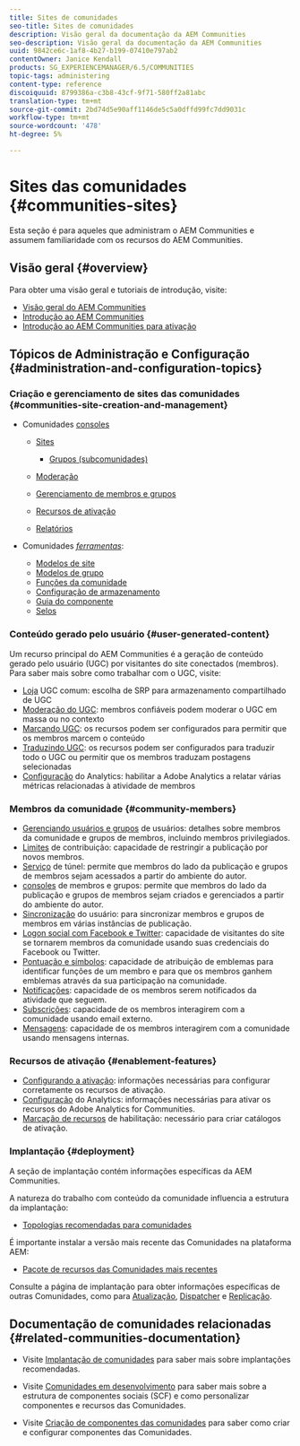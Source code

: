 ```yaml
---
title: Sites de comunidades
seo-title: Sites de comunidades
description: Visão geral da documentação da AEM Communities
seo-description: Visão geral da documentação da AEM Communities
uuid: 9842ce6c-1af8-4b27-b199-07410e797ab2
contentOwner: Janice Kendall
products: SG_EXPERIENCEMANAGER/6.5/COMMUNITIES
topic-tags: administering
content-type: reference
discoiquuid: 8799386a-c3b8-43cf-9f71-580ff2a81abc
translation-type: tm+mt
source-git-commit: 2bd74d5e90aff1146de5c5a0dffd99fc7dd9031c
workflow-type: tm+mt
source-wordcount: '478'
ht-degree: 5%

---
```



# Sites das comunidades {#communities-sites}

Esta seção é para aqueles que administram o AEM Communities e assumem familiaridade com os recursos do AEM Communities.

## Visão geral {#overview}

Para obter uma visão geral e tutoriais de introdução, visite:

* [Visão geral do AEM Communities](overview.md)
* [Introdução ao AEM Communities](getting-started.md)
* [Introdução ao AEM Communities para ativação](getting-started-enablement.md)

## Tópicos de Administração e Configuração {#administration-and-configuration-topics}

### Criação e gerenciamento de sites das comunidades {#communities-site-creation-and-management}

* Comunidades [consoles](consoles.md)

   * [Sites](sites-console.md)

      * [Grupos (subcomunidades)](groups.md)
   * [Moderação](moderation.md)
   * [Gerenciamento de membros e grupos](members.md)
   * [Recursos de ativação](resources.md)
   * [Relatórios](reports.md)


* Comunidades [*ferramentas*](tools.md):

   * [Modelos de site](sites.md)
   * [Modelos de grupo](tools-groups.md)
   * [Funções da comunidade](functions.md)
   * [Configuração de armazenamento](srp-config.md)
   * [Guia do componente](components-guide.md)
   * [Selos](badges.md)


### Conteúdo gerado pelo usuário {#user-generated-content}

Um recurso principal do AEM Communities é a geração de conteúdo gerado pelo usuário (UGC) por visitantes do site conectados (membros). Para saber mais sobre como trabalhar com o UGC, visite:

* [Loja](working-with-srp.md) UGC comum: escolha de SRP para armazenamento compartilhado de UGC
* [Moderação do UGC](moderate-ugc.md): membros confiáveis podem moderar o UGC em massa ou no contexto
* [Marcando UGC](tag-ugc.md): os recursos podem ser configurados para permitir que os membros marcem o conteúdo
* [Traduzindo UGC](translate-ugc.md): os recursos podem ser configurados para traduzir todo o UGC ou permitir que os membros traduzam postagens selecionadas
* [Configuração](analytics.md) do Analytics: habilitar a Adobe Analytics a relatar várias métricas relacionadas à atividade de membros

### Membros da comunidade {#community-members}

* [Gerenciando usuários e grupos](users.md) de usuários: detalhes sobre membros da comunidade e grupos de membros, incluindo membros privilegiados.
* [Limites](limits.md) de contribuição: capacidade de restringir a publicação por novos membros.
* [Serviço](deploy-communities.md#tunnel-service-on-author) de túnel: permite que membros do lado da publicação e grupos de membros sejam acessados a partir do ambiente do autor.
* [consoles](members.md) de membros e grupos: permite que membros do lado da publicação e grupos de membros sejam criados e gerenciados a partir do ambiente do autor.
* [Sincronização](sync.md) do usuário: para sincronizar membros e grupos de membros em várias instâncias de publicação.
* [Logon social com Facebook e Twitter](social-login.md): capacidade de visitantes do site se tornarem membros da comunidade usando suas credenciais do Facebook ou Twitter.
* [Pontuação e símbolos](implementing-scoring.md): capacidade de atribuição de emblemas para identificar funções de um membro e para que os membros ganhem emblemas através da sua participação na comunidade.
* [Notificações](notifications.md): capacidade de os membros serem notificados da atividade que seguem.
* [Subscrições](subscriptions.md): capacidade de os membros interagirem com a comunidade usando email externo.
* [Mensagens](messaging.md): capacidade de os membros interagirem com a comunidade usando mensagens internas.

### Recursos de ativação {#enablement-features}

* [Configurando a ativação](enablement.md): informações necessárias para configurar corretamente os recursos de ativação.
* [Configuração](analytics.md) do Analytics: informações necessárias para ativar os recursos do Adobe Analytics for Communities.
* [Marcação de recursos](tag-resources.md) de habilitação: necessário para criar catálogos de ativação.

### Implantação {#deployment}

A seção de implantação contém informações específicas da AEM Communities.

A natureza do trabalho com conteúdo da comunidade influencia a estrutura da implantação:

* [Topologias recomendadas para comunidades](topologies.md)

É importante instalar a versão mais recente das Comunidades na plataforma AEM:

* [Pacote de recursos das Comunidades mais recentes](deploy-communities.md#latestfeaturepack)

Consulte a página de implantação para obter informações específicas de outras Comunidades, como para [Atualização](upgrade.md), [Dispatcher](dispatcher.md) e [Replicação](deploy-communities.md#replication-agents-on-author).

## Documentação de comunidades relacionadas {#related-communities-documentation}

* Visite [Implantação de comunidades](deploy-communities.md) para saber mais sobre implantações recomendadas.

* Visite [Comunidades em desenvolvimento](communities.md) para saber mais sobre a estrutura de componentes sociais (SCF) e como personalizar componentes e recursos das Comunidades.

* Visite [Criação de componentes das comunidades](author-communities.md) para saber como criar e configurar componentes das Comunidades.
